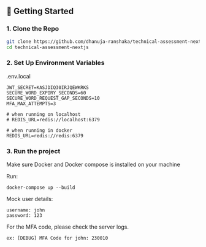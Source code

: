 ## 🚀 Getting Started

### 1. Clone the Repo

```bash
git clone https://github.com/dhanuja-ranshaka/technical-assessment-nextjs.git
cd technical-assessment-nextjs
```

### 2. Set Up Environment Variables

.env.local
```
JWT_SECRET=KASJDIQ30IRJQEWKRKS
SECURE_WORD_EXPIRY_SECONDS=60
SECURE_WORD_REQUEST_GAP_SECONDS=10
MFA_MAX_ATTEMPTS=3

# when running on localhost
# REDIS_URL=redis://localhost:6379

# when running in docker
REDIS_URL=redis://redis:6379
```

### 3. Run the project
Make sure Docker and Docker compose is installed on your machine

Run:
```
docker-compose up --build
```


Mock user details:
```
username: john
password: 123
```

For the MFA code, please check the server logs.
```
ex: [DEBUG] MFA Code for john: 230010
```
